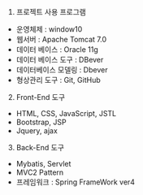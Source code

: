 1. 프로젝트 사용 프로그램
- 운영체제 : window10 
- 웹서버 : Apache Tomcat 7.0
- 데이터 베이스 : Oracle 11g 
- 데이터 베이스 도구 : DBever
- 데이터베이스 모델링 : Dbever 
- 형상관리 도구 : Git, GitHub
2. Front-End 도구
- HTML, CSS, JavaScript, JSTL
- Bootstrap, JSP
- Jquery, ajax
3. Back-End 도구
- Mybatis, Servlet
- MVC2 Pattern
- 프레임워크 : Spring FrameWork ver4
